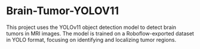 # Brain-Tumor-YOLOV11

This project uses the YOLOv11 object detection model to detect brain tumors in MRI images. The model is trained on a Roboflow-exported dataset in YOLO format, focusing on identifying and localizing tumor regions.
